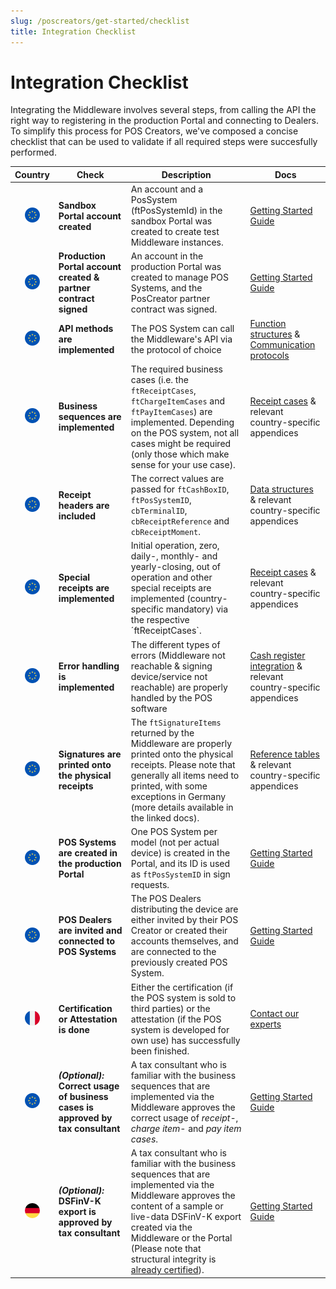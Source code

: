 ```yaml
---
slug: /poscreators/get-started/checklist
title: Integration Checklist
---
```


# Integration Checklist
Integrating the Middleware involves several steps, from calling the API the right way to registering in the production Portal and connecting to Dealers. To simplify this process for POS Creators, we've composed a concise checklist that can be used to validate if all required steps were succesfully performed.

| Country | Check | Description | Docs |
| :----: | ----- | ----------- | --------- |
| ![All markets](images/flag-eu.png) | **Sandbox Portal account created** | An account and a PosSystem (ftPosSystemId) in the sandbox Portal was created to create test Middleware instances. | [Getting Started Guide](README.md) |
| ![All markets](images/flag-eu.png) | **Production Portal account created & partner contract signed** | An account in the production Portal was created to manage POS Systems, and the PosCreator partner contract was signed. | [Getting Started Guide](README.md) |
| ![All markets](images/flag-eu.png) | **API methods are implemented** | The POS System can call the Middleware's API via the protocol of choice | [Function structures](https://docs.fiskaltrust.cloud/docs/poscreators/middleware-doc/general/function-structures) & <br /> [Communication protocols](https://docs.fiskaltrust.cloud/docs/poscreators/middleware-doc/general/communication) |
| ![All markets](images/flag-eu.png) | **Business sequences are implemented** | The required business cases (i.e. the `ftReceiptCases`, `ftChargeItemCases` and `ftPayItemCases`) are implemented. Depending on the POS system, not all cases might be required (only those which make sense for your use case). | [Receipt cases](https://docs.fiskaltrust.cloud/docs/poscreators/middleware-doc/general/reference-tables) & relevant country-specific appendices |
| ![All markets](images/flag-eu.png) | **Receipt headers are included** | The correct values are passed for `ftCashBoxID`, `ftPosSystemID`, `cbTerminalID`, `cbReceiptReference` and `cbReceiptMoment`. | [Data structures](https://docs.fiskaltrust.cloud/docs/poscreators/middleware-doc/general/data-structures) & relevant country-specific appendices |
| ![All markets](images/flag-eu.png) | **Special receipts are implemented** | Initial operation, zero, daily-, monthly- and yearly-closing, out of operation and other special receipts are implemented (country-specific mandatory) via the respective ´ftReceiptCases`. | [Receipt cases](https://docs.fiskaltrust.cloud/docs/poscreators/middleware-doc/general/reference-tables) & relevant country-specific appendices |
| ![All markets](images/flag-eu.png) | **Error handling is implemented** | The different types of errors (Middleware not reachable & signing device/service not reachable) are properly handled by the POS software | [Cash register integration](https://docs.fiskaltrust.cloud/docs/poscreators/middleware-doc/general/cash-register-integration) & relevant country-specific appendices |
| ![All markets](images/flag-eu.png) | **Signatures are printed onto the physical receipts** | The `ftSignatureItems` returned by the Middleware are properly printed onto the physical receipts. Please note that generally all items need to printed, with some exceptions in Germany (more details available in the linked docs). | [Reference tables](https://docs.fiskaltrust.cloud/docs/poscreators/middleware-doc/general/reference-tables#type-of-signature-ftsignaturetype) & relevant country-specific appendices |
| ![All markets](images/flag-eu.png) | **POS Systems are created in the production Portal** | One POS System per model (not per actual device) is created in the Portal, and its ID is used as `ftPosSystemID` in sign requests. | [Getting Started Guide](README.md) |
| ![All markets](images/flag-eu.png) | **POS Dealers are invited and connected to POS Systems** | The POS Dealers distributing the device are either invited by their POS Creator or created their accounts themselves, and are connected to the previously created POS System. | [Getting Started Guide](README.md) |
| ![France](images/flag-fr.png) | **Certification or Attestation is done** | Either the certification (if the POS system is sold to third parties) or the attestation (if the POS system is developed for own use) has successfully been finished. | [Contact our experts](mailto:contact@fiskaltrust.fr) |
| ![All markets](images/flag-eu.png) | **_(Optional):_ Correct usage of business cases is approved by tax consultant** | A tax consultant who is familiar with the business sequences that are implemented via the Middleware approves the correct usage of _receipt-_, _charge item-_ and _pay item cases_. | [Getting Started Guide](README.md) |
| ![Germany](images/flag-de.png) | **_(Optional):_ DSFinV-K export is approved by tax consultant** | A tax consultant who is familiar with the business sequences that are implemented via the Middleware approves the content of a sample or live-data DSFinV-K export created via the Middleware or the Portal (Please note that structural integrity is [already certified](https://fiskaltrust.de/fiskaltrust-middleware-dsfinv-k-schnittstelle-jetzt-gobd-zertifiziert/)). | [Getting Started Guide](README.md) |
